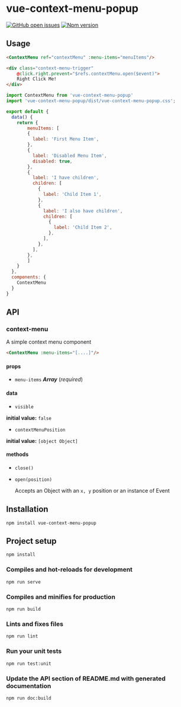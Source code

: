 # vue-context-menu-popup

[![GitHub open issues](https://img.shields.io/github/issues/Johnathan/vue-context-menu-popup.svg)](https://github.com/Johnathan/vue-context-menu-popup/issues)
[![Npm version](https://img.shields.io/npm/v/vue-context-menu-popup.svg)](https://www.npmjs.com/package/vue-context-menu-popup)

## Usage

```HTML
<ContextMenu ref="contextMenu" :menu-items="menuItems"/>

<div class="context-menu-trigger"
	@click.right.prevent="$refs.contextMenu.open($event)">
    Right Click Me!
</div>
```

```javascript
import ContextMenu from 'vue-context-menu-popup'
import 'vue-context-menu-popup/dist/vue-context-menu-popup.css';

export default {
  data() {
    return {
        menuItems: [
        {
          label: 'First Menu Item',
        },
        {
          label: 'Disabled Menu Item',
          disabled: true,
        },
        {
          label: 'I have children',
          children: [
            {
              label: 'Child Item 1',
            },
            {
              label: 'I also have children',
              children: [
                {
                  label: 'Child Item 2',
                },
              ],
            },
          ],
        },
        ]
    }
  },
  components: {
    ContextMenu
  }
}
```

## API

### context-menu 

A simple context menu component

```html
<ContextMenu :menu-items="[....]"/>
``` 

#### props 

- `menu-items` ***Array*** (*required*) 

#### data 

- `visible` 

**initial value:** `false` 

- `contextMenuPosition` 

**initial value:** `[object Object]` 

#### methods 

- `close()` 

- `open(position)` 

  Accepts an Object with an `x, y` position or an instance of Event 

## Installation

```
npm install vue-context-menu-popup
```

## Project setup

```
npm install
```

### Compiles and hot-reloads for development

```
npm run serve
```

### Compiles and minifies for production

```
npm run build
```

### Lints and fixes files

```
npm run lint
```

### Run your unit tests

```
npm run test:unit
```

### Update the API section of README.md with generated documentation

```
npm run doc:build
```
